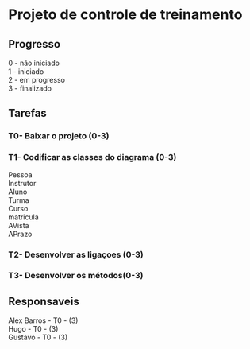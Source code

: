 # Projeto de controle de treinamento

## Progresso
0 - não iniciado
<br>
1 - iniciado
<br>
2 - em progresso 
<br>
3 - finalizado 
<br>

## Tarefas
### T0- Baixar o projeto (0-3)
### T1- Codificar as classes do diagrama (0-3)

Pessoa
<br>
Instrutor
<br>
Aluno
<br>
Turma
<br>
Curso
<br>
matricula
<br>
AVista
<br>
APrazo
<br>
### T2- Desenvolver as ligaçoes (0-3)
### T3- Desenvolver os métodos(0-3)
## Responsaveis
Alex Barros - T0 - (3)
<br>
Hugo - T0 - (3)
<br>
Gustavo - T0 - (3)
<br>
